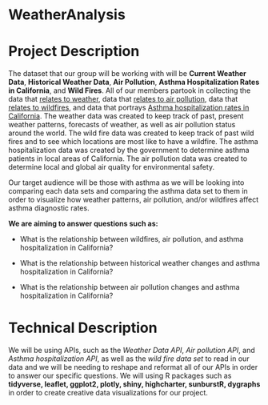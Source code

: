 # WeatherAnalysis

# Project Description

The dataset that our group will be working with will be **Current Weather Data**, **Historical Weather Data**, **Air Pollution**, **Asthma Hospitalization Rates in California**, and **Wild Fires**. All of our members partook in collecting the data that [relates to weather](https://openweathermap.org/api), data that [relates to air pollution](https://www.airvisual.com/air-pollution-data-api), data that [relates to wildfires](https://www.kaggle.com/rtatman/188-million-us-wildfires), and data that portrays [Asthma hospitalization rates in California](https://catalog.data.gov/dataset/asthma-and-myocardial-infarction-inpatient-hospitalization-and-emergency-room-visit-c-2000-2009). The weather data was created to keep track of past, present weather patterns, forecasts of weather, as well as air pollution status around the world. The wild fire data was created to keep track of past wild fires and to see which locations are most like to have a wildfire. The asthma hospitalization data was created by the government to determine asthma patients in local areas of California. The air pollution data was created to determine local and global air quality for environmental safety.

Our target audience will be those with asthma as we will be looking into comparing each data sets and comparing the asthma data set to them in order to visualize how weather patterns, air pollution, and/or wildfires affect asthma diagnostic rates.

**We are aiming to answer questions such as:**

- What is the relationship between wildfires, air pollution, and asthma hospitalization in California?

- What is the relationship between historical weather changes and asthma hospitalization in California?

- What is the relationship between air pollution changes and asthma hospitalization in California?

# Technical Description

We will be using APIs, such as the _Weather Data API_, _Air pollution API_, and _Asthma hospitalization API_, as well as the _wild fire data set_ to read in our data and we will be needing to reshape and reformat all of our APIs in order to answer our specific questions. We will using R packages such as  **tidyverse, leaflet, ggplot2, plotly, shiny, highcharter, sunburstR, dygraphs** in order to create creative data visualizations for our project.
